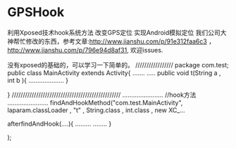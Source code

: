 # GPSHook
利用Xposed技术hook系统方法 改变GPS定位 实现Android模拟定位
我们公司大神帮忙修改的东西，参考文章:http://www.jianshu.com/p/91e312faa6c3 ，http://www.jianshu.com/p/796e94d8af31, 欢迎issues.


没有xposed的基础的，可以学习一下简单的。
/////////////////
package  com.test;
public class MainActivity extends Activity{
.......
.....
public  void t(String a , int b ){
....................
}


}
/////////////////////////////////////////////////
.......................
//hook方法
.......................
findAndHookMethod("com.test.MainActivity", laparam.classLoader , "t" , String.class , int.class , new XC_...
  
  afterfindAndHook(....){
  .........
  ........
  }

);
